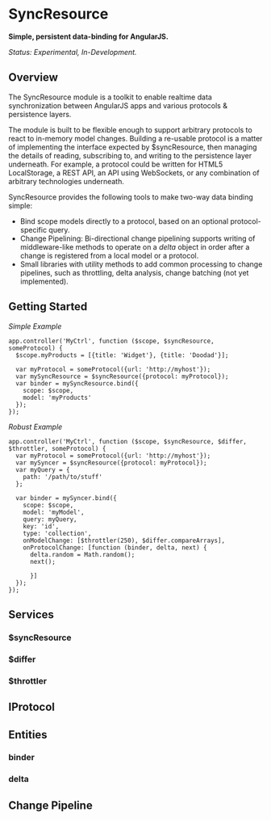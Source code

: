 # SyncResource

__Simple, persistent data-binding for AngularJS.__

_Status: Experimental, In-Development._

## Overview

The SyncResource module is a toolkit to enable realtime data synchronization between AngularJS apps and various protocols & persistence layers.

The module is built to be flexible enough to support arbitrary protocols to react to in-memory model changes. Building a re-usable protocol is a matter of implementing the interface expected by $syncResource, then managing the details of reading, subscribing to, and writing to the persistence layer underneath. For example, a protocol could be written for HTML5 LocalStorage, a REST API, an API using WebSockets, or any combination of arbitrary technologies underneath.

SyncResource provides the following tools to make two-way data binding simple:

 * Bind scope models directly to a protocol, based on an optional protocol-specific query.
 * Change Pipelining: Bi-directional change pipelining supports writing of middleware-like methods to operate on a _delta_ object in order after a change is registered from a local model or a protocol.
 * Small libraries with utility methods to add common processing to change pipelines, such as throttling, delta analysis, change batching (not yet implemented).


## Getting Started

_Simple Example_

    app.controller('MyCtrl', function ($scope, $syncResource, someProtocol) {
      $scope.myProducts = [{title: 'Widget'}, {title: 'Doodad'}];

      var myProtocol = someProtocol({url: 'http://myhost'});
      var mySyncResource = $syncResource({protocol: myProtocol});
      var binder = mySyncResource.bind({
        scope: $scope,
        model: 'myProducts'
      });
    });

_Robust Example_

    app.controller('MyCtrl', function ($scope, $syncResource, $differ, $throttler, someProtocol) {
      var myProtocol = someProtocol({url: 'http://myhost'});
      var mySyncer = $syncResource({protocol: myProtocol});
      var myQuery = {
        path: '/path/to/stuff'
      };

      var binder = mySyncer.bind({
        scope: $scope,
        model: 'myModel',
        query: myQuery,
        key: 'id',
        type: 'collection',
        onModelChange: [$throttler(250), $differ.compareArrays],
        onProtocolChange: [function (binder, delta, next) {
          delta.random = Math.random();
          next();

          }]
      });
    });
    

## Services

### $syncResource

### $differ

### $throttler

## IProtocol

## Entities

### binder

### delta



## Change Pipeline